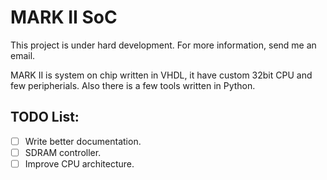 MARK II SoC
====================

This project is under hard development. For more information, send me an email.

MARK II is system on chip written in VHDL, it have custom 32bit CPU and few peripherials.
Also there is a few tools written in Python.

TODO List:
--------------------
- [ ] Write better documentation.
- [ ] SDRAM controller.
- [ ] Improve CPU architecture.
